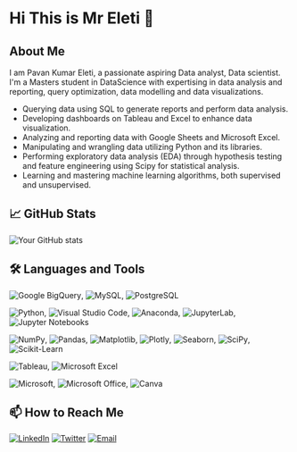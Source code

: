 # Hi This is Mr Eleti 👋

## About Me
I am Pavan Kumar Eleti, a passionate aspiring Data analyst, Data scientist.
I'm a Masters student in DataScience with expertising in data analysis and reporting, query optimization, data modelling and data visualizations.

-  Querying data using SQL to generate reports and perform data analysis.
-  Developing dashboards on Tableau and Excel to enhance data visualization.
-  Analyzing and reporting data with Google Sheets and Microsoft Excel.
-  Manipulating and wrangling data utilizing Python and its libraries.
-  Performing exploratory data analysis (EDA) through hypothesis testing and feature engineering using Scipy for statistical analysis.
-  Learning and mastering machine learning algorithms, both supervised and unsupervised.




## 📈 GitHub Stats

![Your GitHub stats](https://github-readme-stats.vercel.app/api?username=PAVANKUMARELETI&show_icons=true&hide_title=true)

## 🛠️ Languages and Tools

![Google BigQuery](https://img.shields.io/badge/-Google%20BigQuery-black?style=flat-square&logo=google-bigquery), ![MySQL](https://img.shields.io/badge/-MySQL-black?style=flat-square&logo=mysql), ![PostgreSQL](https://img.shields.io/badge/-PostgreSQL-black?style=flat-square&logo=postgresql)

![Python](https://img.shields.io/badge/-Python-black?style=flat-square&logo=python), ![Visual Studio Code](https://img.shields.io/badge/-Visual%20Studio%20Code-black?style=flat-square&logo=visual-studio-code), ![Anaconda](https://img.shields.io/badge/-Anaconda-black?style=flat-square&logo=anaconda), ![JupyterLab](https://img.shields.io/badge/-JupyterLab-black?style=flat-square&logo=jupyter), ![Jupyter Notebooks](https://img.shields.io/badge/-Jupyter%20Notebooks-black?style=flat-square&logo=jupyter)

![NumPy](https://img.shields.io/badge/-NumPy-black?style=flat-square&logo=numpy), ![Pandas](https://img.shields.io/badge/-Pandas-black?style=flat-square&logo=pandas), ![Matplotlib](https://img.shields.io/badge/-Matplotlib-black?style=flat-square&logo=matplotlib), ![Plotly](https://img.shields.io/badge/-Plotly-black?style=flat-square&logo=plotly), ![Seaborn](https://img.shields.io/badge/-Seaborn-black?style=flat-square&logo=seaborn), ![SciPy](https://img.shields.io/badge/-SciPy-black?style=flat-square&logo=scipy), ![Scikit-Learn](https://img.shields.io/badge/-Scikit--Learn-black?style=flat-square&logo=scikit-learn)

![Tableau](https://img.shields.io/badge/-Tableau-black?style=flat-square&logo=tableau), ![Microsoft Excel](https://img.shields.io/badge/-Microsoft%20Excel-black?style=flat-square&logo=microsoft-excel)

![Microsoft](https://img.shields.io/badge/-Microsoft-black?style=flat-square&logo=microsoft), ![Microsoft Office](https://img.shields.io/badge/-Microsoft%20Office-black?style=flat-square&logo=microsoft-office), ![Canva](https://img.shields.io/badge/-Canva-black?style=flat-square&logo=canva)





## 📫 How to Reach Me

[![LinkedIn](https://img.shields.io/badge/-LinkedIn-black?style=flat-square&logo=linkedin)](https://www.linkedin.com/in/your-linkedin/)
[![Twitter](https://img.shields.io/badge/-Twitter-black?style=flat-square&logo=twitter)](https://twitter.com/your-twitter)
[![Email](https://img.shields.io/badge/-Email-black?style=flat-square&logo=gmail)](mailto:your-email@example.com)
